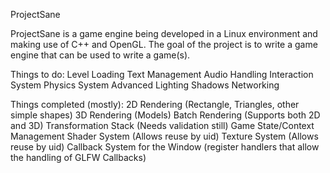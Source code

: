 ProjectSane

ProjectSane is a game engine being developed in a Linux environment and making use of C++ and OpenGL. The goal of the project is to write a game engine that can be used to write a game(s).

Things to do:
  Level Loading
  Text Management
  Audio Handling
  Interaction System
  Physics System
  Advanced Lighting
  Shadows
  Networking
  
Things completed (mostly):
  2D Rendering (Rectangle, Triangles, other simple shapes)
  3D Rendering (Models)
  Batch Rendering (Supports both 2D and 3D)
  Transformation Stack (Needs validation still)
  Game State/Context Management
  Shader System (Allows reuse by uid)
  Texture System (Allows reuse by uid)
  Callback System for the Window (register handlers that allow the handling of GLFW Callbacks)
